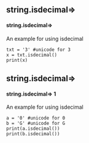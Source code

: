 ## string.isdecimal=>
#### string.isdecimal=>
An example for using isdecimal
```
txt = '3' #unicode for 3
x = txt.isdecimal()
print(x)
```

## string.isdecimal=>
#### string.isdecimal=> 1
An example for using isdecimal
```
a = '0' #unicode for 0
b = 'G' #unicode for G
print(a.isdecimal())
print(b.isdecimal())
```